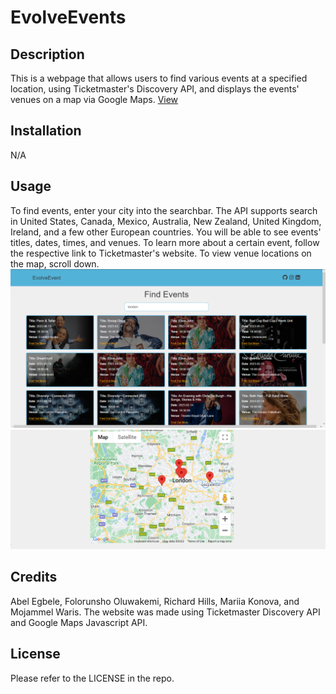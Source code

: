 # EvolveEvents

## Description

This is a webpage that allows users to find various events at a specified location, using Ticketmaster's Discovery API, and displays the events' venues on a map via Google Maps.
[View](https://blackbelthacker.github.io/evolve-events/)

## Installation

N/A

## Usage

To find events, enter your city into the searchbar. The API supports search in United States, Canada, Mexico, Australia, New Zealand, United Kingdom, Ireland, and a few other European countries. You will be able to see events' titles, dates, times, and venues. To learn more about a certain event, follow the respective link to Ticketmaster's website. To view venue locations on the map, scroll down.
![example search](/images/screenshot1.png)
![venue markers](/images/screenshot2.png)

## Credits

Abel Egbele, Folorunsho Oluwakemi, Richard Hills, Mariia Konova, and Mojammel Waris.
The website was made using Ticketmaster Discovery API and Google Maps Javascript API.

## License

Please refer to the LICENSE in the repo.
